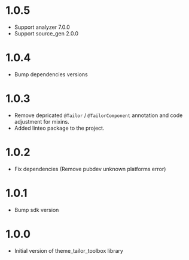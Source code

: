 # 1.0.5
- Support analyzer 7.0.0
- Support source_gen 2.0.0

# 1.0.4
- Bump dependencies versions

# 1.0.3
- Remove depricated `@Tailor` / `@TailorComponent` annotation and code adjustment for mixins.
- Added linteo package to the project.

# 1.0.2
- Fix dependencies (Remove pubdev unknown platforms error)

# 1.0.1
- Bump sdk version

# 1.0.0
- Initial version of theme_tailor_toolbox library
